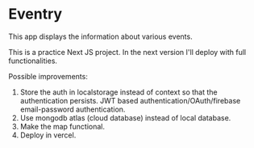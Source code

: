 # Eventry
This app displays the information about various events.

This is a practice Next JS project. In the next version I'll deploy with full functionalities.

Possible improvements:
1. Store the auth in localstorage instead of context so that the authentication persists. JWT based authentication/OAuth/firebase email-password authentication.
2. Use mongodb atlas (cloud database) instead of local database.
3. Make the map functional.
4. Deploy in vercel.
